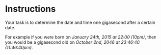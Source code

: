 # Instructions

Your task is to determine the date and time one gigasecond after a certain date.

For example if you were born on _January 24th, 2015 at 22:00 (10pm)_, then you would be a gigasecond old on _October 2nd, 2046 at 23:46:40 (11:46:40pm)_.
